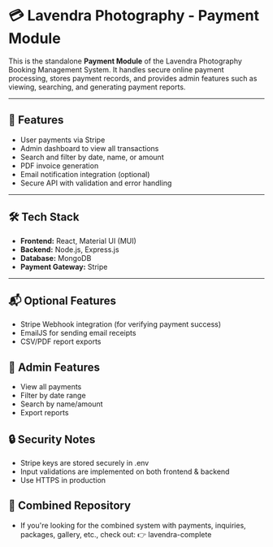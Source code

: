 # 💳 Lavendra Photography - Payment Module

This is the standalone **Payment Module** of the Lavendra Photography Booking Management System. It handles secure online payment processing, stores payment records, and provides admin features such as viewing, searching, and generating payment reports.

---

## 🚀 Features

- User payments via Stripe
- Admin dashboard to view all transactions
- Search and filter by date, name, or amount
- PDF invoice generation
- Email notification integration (optional)
- Secure API with validation and error handling

---

## 🛠️ Tech Stack

- **Frontend:** React, Material UI (MUI)
- **Backend:** Node.js, Express.js
- **Database:** MongoDB
- **Payment Gateway:** Stripe

---

## 📬 Optional Features
- Stripe Webhook integration (for verifying payment success)
- EmailJS for sending email receipts
- CSV/PDF report exports

## 👤 Admin Features
- View all payments
- Filter by date range
- Search by name/amount
- Export reports

## 🔒 Security Notes
- Stripe keys are stored securely in .env
- Input validations are implemented on both frontend & backend
- Use HTTPS in production

## 🤝 Combined Repository
- If you're looking for the combined system with payments, inquiries, packages, gallery, etc., check out:
👉 lavendra-complete




